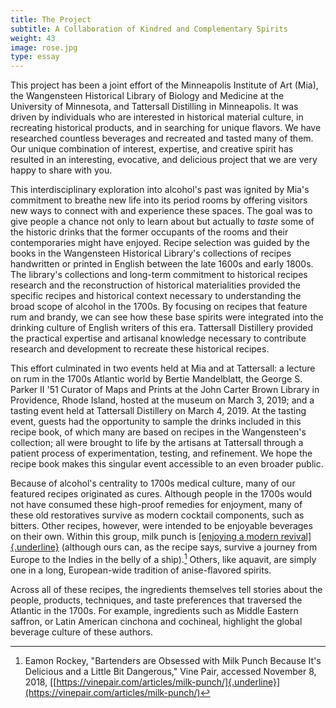 ```yaml
---
title: The Project
subtitle: A Collaboration of Kindred and Complementary Spirits
weight: 43
image: rose.jpg
type: essay
---
```


This project has been a joint effort of the Minneapolis Institute of Art (Mia), the Wangensteen Historical Library of Biology and Medicine at the University of Minnesota, and Tattersall Distilling in Minneapolis. It was driven by individuals who are interested in historical material culture, in recreating historical products, and in searching for unique flavors. We have researched countless beverages and recreated and tasted many of them. Our unique combination of interest, expertise, and creative spirit has resulted in an interesting, evocative, and delicious project that we are very happy to share with you.

This interdisciplinary exploration into alcohol's past was ignited by Mia's commitment to breathe new life into its period rooms by offering visitors new ways to connect with and experience these spaces. The goal was to give people a chance not only to learn about but actually to *taste* some of the historic drinks that the former occupants of the rooms and their contemporaries might have enjoyed. Recipe selection was guided by the books in the Wangensteen Historical Library's collections of recipes handwritten or printed in English between the late 1600s and early 1800s. The library's collections and long-term commitment to historical recipes research and the reconstruction of historical materialities provided the specific recipes and historical context necessary to understanding the broad scope of alcohol in the 1700s. By focusing on recipes that feature rum and brandy, we can see how these base spirits were integrated into the drinking culture of English writers of this era. Tattersall Distillery provided the practical expertise and artisanal knowledge necessary to contribute research and development to recreate these historical recipes.

This effort culminated in two events held at Mia and at Tattersall: a lecture on rum in the 1700s Atlantic world by Bertie Mandelblatt, the George S. Parker II '51 Curator of Maps and Prints at the John Carter Brown Library in Providence, Rhode Island, hosted at the museum on March 3, 2019; and a tasting event held at Tattersall Distillery on March 4, 2019. At the tasting event, guests had the opportunity to sample the drinks included in this recipe book, of which many are based on recipes in the Wangensteen's collection; all were brought to life by the artisans at Tattersall through a patient process of experimentation, testing, and refinement. We hope the recipe book makes this singular event accessible to an even broader public.

Because of alcohol's centrality to 1700s medical culture, many of our featured recipes originated as cures. Although people in the 1700s would not have consumed these high-proof remedies for enjoyment, many of these old restoratives survive as modern cocktail components, such as bitters. Other recipes, however, were intended to be enjoyable beverages on their own. Within this group, milk punch is [[enjoying a modern revival]{.underline}](https://vinepair.com/articles/milk-punch/) (although ours can, as the recipe says, survive a journey from Europe to the Indies in the belly of a ship).[^1] Others, like aquavit, are simply one in a long, European-wide tradition of anise-flavored spirits.

Across all of these recipes, the ingredients themselves tell stories about the people, products, techniques, and taste preferences that traversed the Atlantic in the 1700s. For example, ingredients such as Middle Eastern saffron, or Latin American cinchona and cochineal, highlight the global beverage culture of these authors.

[^1]: Eamon Rockey, "Bartenders are Obsessed with Milk Punch Because It's Delicious and a Little Bit Dangerous," Vine Pair, accessed November 8, 2018, [[https://vinepair.com/articles/milk-punch/]{.underline}](https://vinepair.com/articles/milk-punch/)
